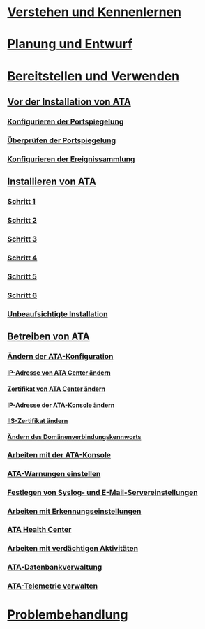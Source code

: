 # [Verstehen und Kennenlernen](/advanced-threat-analytics/understand-explore/what-is-ata)
# [Planung und Entwurf](/advanced-threat-analytics/plan-design/ata-capacity-planning)
# [Bereitstellen und Verwenden](install-ata.md)
## [Vor der Installation von ATA](preinstall-ata.md)
### [Konfigurieren der Portspiegelung](configure-port-mirroring.md)
### [Überprüfen der Portspiegelung](validate-port-mirroring.md)
### [Konfigurieren der Ereignissammlung](configure-event-collection.md)
## [Installieren von ATA](install-ata.md)
### [Schritt 1](install-ata-step1.md)
### [Schritt 2](install-ata-step2.md)
### [Schritt 3](install-ata-step3.md)
### [Schritt 4](install-ata-step4.md)
### [Schritt 5](install-ata-step5.md)
### [Schritt 6](install-ata-step6.md)
### [Unbeaufsichtigte Installation](ata-silent-installation.md)
## [Betreiben von ATA](operate-ata.md)
### [Ändern der ATA-Konfiguration](modifying-ata-configuration.md)
#### [IP-Adresse von ATA Center ändern](modifying-ata-config-centerip.md)
#### [Zertifikat von ATA Center ändern](modifying-ata-config-centercert.md)
#### [IP-Adresse der ATA-Konsole ändern](modifying-ata-config-consoleip.md)
#### [IIS-Zertifikat ändern](modifying-ata-config-iiscert.md)
#### [Ändern des Domänenverbindungskennworts](modifying-ata-config-dcpassword.md)
### [Arbeiten mit der ATA-Konsole](working-with-ata-console.md)
### [ATA-Warnungen einstellen](setting-ata-alerts.md)
### [Festlegen von Syslog- und E-Mail-Servereinstellungen](setting-syslog-email-server-settings.md)
### [Arbeiten mit Erkennungseinstellungen](working-with-detection-settings.md)
### [ATA Health Center](ata-health-center.md)
### [Arbeiten mit verdächtigen Aktivitäten](working-with-suspicious-activities.md)
### [ATA-Datenbankverwaltung](ata-database-management.md)
### [ATA-Telemetrie verwalten](manage-telemetry-settings.md)
# [Problembehandlung](/advanced-threat-analytics/troubleshoot/troubleshooting-ata-using-logs)


<!--HONumber=Jun16_HO3-->


